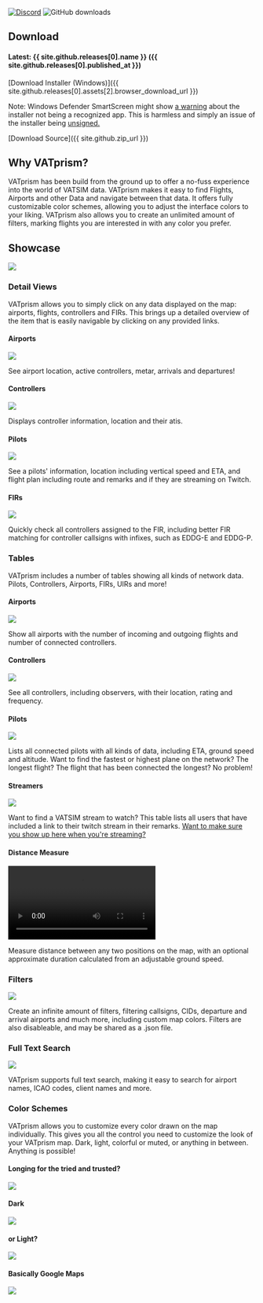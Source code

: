 [![Discord](https://img.shields.io/discord/801211199592857672.svg?label=&logo=discord&logoColor=ffffff&color=7389D8&labelColor=6A7EC2)](https://discord.gg/XPpFHhT8sk) ![GitHub downloads](https://img.shields.io/github/downloads-pre/marvk/vatprism/latest/total)

## Download

#### Latest: {{ site.github.releases[0].name }} ({{ site.github.releases[0].published_at }})

[Download Installer (Windows)]({{ site.github.releases[0].assets[2].browser_download_url }})

Note: Windows Defender SmartScreen might show [a warning](assets/images/warning.png) about the installer not being a
recognized app. This is harmless and simply an issue of the installer
being [unsigned.](https://docs.microsoft.com/en-us/windows/security/threat-protection/microsoft-defender-smartscreen/microsoft-defender-smartscreen-overview)

[Download Source]({{ site.github.zip_url }})

## Why VATprism?

VATprism has been build from the ground up to offer a no-fuss experience into the world of VATSIM data. VATprism makes
it easy to find Flights, Airports and other Data and navigate between that data. It offers fully customizable color
schemes, allowing you to adjust the interface colors to your liking. VATprism also allows you to create an unlimited
amount of filters, marking flights you are interested in with any color you prefer.

## Showcase

[![](assets/images/showcase/overview.png)](assets/images/showcase/overview.png)

### Detail Views

VATprism allows you to simply click on any data displayed on the map: airports, flights, controllers and FIRs. This
brings up a detailed overview of the item that is easily navigable by clicking on any provided links.

#### Airports

[![](assets/images/showcase/detail_airport.png)](assets/images/showcase/detail_airport.png)

See airport location, active controllers, metar, arrivals and departures!

#### Controllers

[![](assets/images/showcase/detail_controller.png)](assets/images/showcase/detail_controller.png)

Displays controller information, location and their atis.

#### Pilots

[![](assets/images/showcase/detail_pilot.png)](assets/images/showcase/detail_pilot.png)

See a pilots' information, location including vertical speed and ETA, and flight plan including route and remarks and if
they are streaming on Twitch.

#### FIRs

[![](assets/images/showcase/detail_fir.png)](assets/images/showcase/detail_fir.png)

Quickly check all controllers assigned to the FIR, including better FIR matching for controller callsigns with infixes,
such as EDDG-E and EDDG-P.

### Tables

VATprism includes a number of tables showing all kinds of network data. Pilots, Controllers, Airports, FIRs, UIRs and
more!

#### Airports

[![](assets/images/showcase/table_airports.png)](assets/images/showcase/table_airports.png)

Show all airports with the number of incoming and outgoing flights and number of connected controllers.

#### Controllers

[![](assets/images/showcase/table_controllers.png)](assets/images/showcase/table_controllers.png)

See all controllers, including observers, with their location, rating and frequency.

#### Pilots

[![](assets/images/showcase/table_pilots.png)](assets/images/showcase/table_pilots.png)

Lists all connected pilots with all kinds of data, including ETA, ground speed and altitude. Want to find the fastest or
highest plane on the network? The longest flight? The flight that has been connected the longest? No problem!

#### Streamers

[![](assets/images/showcase/table_streamers.png)](assets/images/showcase/table_streamers.png)

Want to find a VATSIM stream to watch? This table lists all users that have included a link to their twitch stream in
their remarks. [Want to make sure you show up here when you're streaming?](/streamers)

#### Distance Measure

<video autoplay loop controls>
  <source src="assets/images/showcase/distance_measure.mp4" type="video/mp4">
Your browser does not support the video tag.
</video> 

Measure distance between any two positions on the map, with an optional approximate duration calculated from an
adjustable ground speed.

### Filters

[![](assets/images/showcase/filters.png)](assets/images/showcase/filters.png)

Create an infinite amount of filters, filtering callsigns, CIDs, departure and arrival airports and much more, including
custom map colors. Filters are also disableable, and may be shared as a .json file.

### Full Text Search

[![](assets/images/showcase/search.png)](assets/images/showcase/search.png)

VATprism supports full text search, making it easy to search for airport names, ICAO codes, client names and more.

### Color Schemes

VATprism allows you to customize every color drawn on the map individually. This gives you all the control you need to
customize the look of your VATprism map. Dark, light, colorful or muted, or anything in between. Anything is possible!

#### Longing for the tried and trusted?

[![](assets/images/showcase/color_scheme_vatspy.png)](assets/images/showcase/color_scheme_vatspy.png)

#### Dark

[![](assets/images/showcase/color_scheme_dark.png)](assets/images/showcase/color_scheme_dark.png)

#### or Light?

[![](assets/images/showcase/color_scheme_light.png)](assets/images/showcase/color_scheme_light.png)

#### Basically Google Maps

[![](assets/images/showcase/color_scheme_real.png)](assets/images/showcase/color_scheme_real.png)